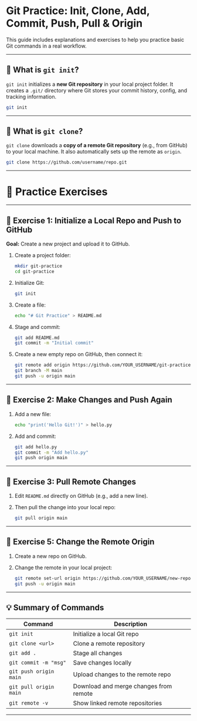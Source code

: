 # Git Practice: Init, Clone, Add, Commit, Push, Pull & Origin

This guide includes explanations and exercises to help you practice basic Git commands in a real workflow.

---

## 🧠 What is `git init`?

`git init` initializes a **new Git repository** in your local project folder. It creates a `.git/` directory where Git stores your commit history, config, and tracking information.

```bash
git init
```

---

## 🧠 What is `git clone`?

`git clone` downloads a **copy of a remote Git repository** (e.g., from GitHub) to your local machine. It also automatically sets up the remote as `origin`.

```bash
git clone https://github.com/username/repo.git
```

---

# 🧪 Practice Exercises

---

## 🧩 Exercise 1: Initialize a Local Repo and Push to GitHub

**Goal:** Create a new project and upload it to GitHub.

1. Create a project folder:
   ```bash
   mkdir git-practice
   cd git-practice
   ```

2. Initialize Git:
   ```bash
   git init
   ```

3. Create a file:
   ```bash
   echo "# Git Practice" > README.md
   ```

4. Stage and commit:
   ```bash
   git add README.md
   git commit -m "Initial commit"
   ```

5. Create a new empty repo on GitHub, then connect it:
   ```bash
   git remote add origin https://github.com/YOUR_USERNAME/git-practice.git
   git branch -M main
   git push -u origin main
   ```

---

## 🧩 Exercise 2: Make Changes and Push Again

1. Add a new file:
   ```bash
   echo "print('Hello Git!')" > hello.py
   ```

2. Add and commit:
   ```bash
   git add hello.py
   git commit -m "Add hello.py"
   git push origin main
   ```

---

## 🧩 Exercise 3: Pull Remote Changes

1. Edit `README.md` directly on GitHub (e.g., add a new line).

2. Then pull the change into your local repo:
   ```bash
   git pull origin main
   ```

---

## 🧩 Exercise 5: Change the Remote Origin

1. Create a new repo on GitHub.

2. Change the remote in your local project:
   ```bash
   git remote set-url origin https://github.com/YOUR_USERNAME/new-repo.git
   git push -u origin main
   ```

---

## 💡 Summary of Commands

| Command                     | Description                                 |
|----------------------------|---------------------------------------------|
| `git init`                 | Initialize a local Git repo                 |
| `git clone <url>`          | Clone a remote repository                   |
| `git add .`                | Stage all changes                           |
| `git commit -m "msg"`      | Save changes locally                        |
| `git push origin main`     | Upload changes to the remote repo           |
| `git pull origin main`     | Download and merge changes from remote      |
| `git remote -v`            | Show linked remote repositories             |

---
